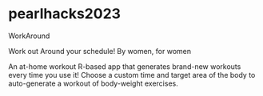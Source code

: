 # pearlhacks2023

WorkAround

Work out Around your schedule!
By women, for women

An at-home workout R-based app that generates brand-new workouts every time you use it! Choose a custom time and target area of the body to auto-generate a workout of body-weight exercises.
